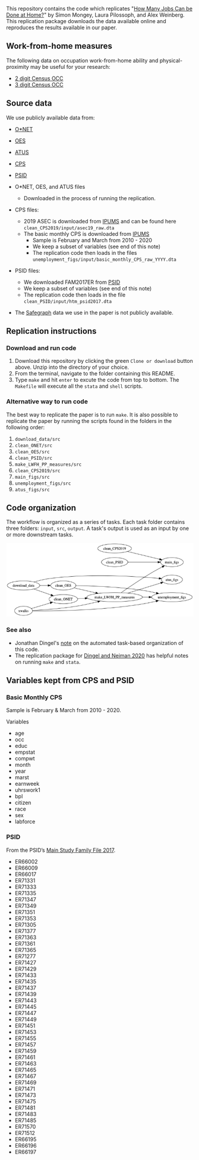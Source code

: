 This repository contains the code which replicates "[How Many Jobs Can be Done at Home?](Mongey_Pilossoph_Weinberg_Work_from_home_April_2020.pdf)" by Simon Mongey, Laura Pilossoph, and Alex Weinberg. 
This replication package downloads the data available online and reproduces the results available in our paper.

## Work-from-home measures

The following data on occupation work-from-home ability and physical-proximity may be useful for your research:
- [2 digit Census OCC](files/lwfh_pp_occ_2digit.csv)
- [3 digit Census OCC](files/lwfh_pp_occ_3digit.csv)

## Source data

We use publicly available data from:
- [O\*NET](https://www.onetcenter.org/)
- [OES](https://www.bls.gov/oes/home.htm)
- [ATUS](https://www.bls.gov/tus/)
- [CPS](https://www.bls.gov/cps/)
- [PSID](https://psidonline.isr.umich.edu/)

- O\*NET, OES, and ATUS files
	- Downloaded in the process of running the replication. 
- CPS files:
	- 2019 ASEC is downloaded from [IPUMS](https://cps.ipums.org/cps/) and can be found here `clean_CPS2019/input/asec19_raw.dta`
	- The basic monthly CPS is downloaded from [IPUMS](https://cps.ipums.org/cps/)
		- Sample is February and March from 2010 - 2020
		- We keep a subset of variables (see end of this note) 
		- The replication code then loads in the files `unemployment_figs/input/basic_monthly_CPS_raw_YYYY.dta` 
- PSID files:
	- We downloaded FAM2017ER from [PSID](https://simba.isr.umich.edu/Zips/ZipMain.aspx)
	- We keep a subset of variables (see end of this note) 
	- The replication code then loads in the file `clean_PSID/input/htm_psid2017.dta`
- The [Safegraph](https://docs.safegraph.com/docs/social-distancing-metrics) data we use in the paper is not publicly available.

## Replication instructions

### Download and run code

1. Download this repository by clicking the green `Clone or download` button above. Unzip into the directory of your choice. 
2. From the terminal, navigate to the folder containing this README. 
3. Type `make` and hit `enter` to excute the code from top to bottom. The `Makefile` will execute all the `stata` and `shell` scripts.

### Alternative way to run code

The best way to replicate the paper is to run `make`. 
It is also possible to replicate the paper by running the scripts found in the folders in the following order:

1. `download_data/src`
2. `clean_ONET/src`
3. `clean_OES/src`
4. `clean_PSID/src`
5. `make_LWFH_PP_measures/src`
6. `clean_CPS2019/src`
7. `main_figs/src`
8. `unemployment_figs/src`
9. `atus_figs/src`

## Code organization

The workflow is organized as a series of tasks.
Each task folder contains three folders: `input`, `src`, `output`.
A task's output is used as an input by one or more downstream tasks.

![task-flow graph](files/task_flow.png)

### See also

- Jonathan Dingel's [note](https://tradediversion.net/2019/11/06/why-your-research-project-needs-build-automation/) on the automated task-based organization of this code. 
- The replication package for [Dingel and Neiman 2020](https://github.com/jdingel/DingelNeiman-workathome) has helpful notes on running `make` and `stata`. 

## Variables kept from CPS and PSID

### Basic Monthly CPS

Sample is February & March from 2010 - 2020.

Variables
- age 
- occ 
- educ 
- empstat 
- compwt 
- month 
- year 
- marst 
- earnweek 
- uhrswork1 
- bpl 
- citizen
- race 
- sex 
- labforce


### PSID

From the PSID’s [Main Study Family File 2017](https://simba.isr.umich.edu/Zips/ZipMain.aspx).

- ER66002 
- ER66009
- ER66017
- ER71331
- ER71333
- ER71335
- ER71347
- ER71349
- ER71351
- ER71353
- ER71305
- ER71377
- ER71363
- ER71361
- ER71365
- ER71277
- ER71427
- ER71429
- ER71433
- ER71435 
- ER71437
- ER71439
- ER71443
- ER71445
- ER71447
- ER71449
- ER71451
- ER71453
- ER71455
- ER71457
- ER71459
- ER71461
- ER71463
- ER71465
- ER71467
- ER71469
- ER71471
- ER71473 
- ER71475
- ER71481
- ER71483
- ER71485 
- ER71570 
- ER71512
- ER66195
- ER66196
- ER66197 



